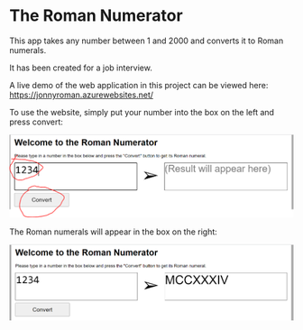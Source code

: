 # The Roman Numerator

This app takes any number between 1 and 2000 and converts it to Roman numerals.

It has been created for a job interview.

A live demo of the web application in this project can be viewed here: https://jonnyroman.azurewebsites.net/

To use the website, simply put your number into the box on the left and press convert:

![Put your number in the left box and press convert](https://github.com/jonnymiles/NumberPresenter/blob/main/screen1.png)

The Roman numerals will appear in the box on the right:

![Roman numerals will be displayed in the box on the right](https://github.com/jonnymiles/NumberPresenter/blob/main/screen2.png)